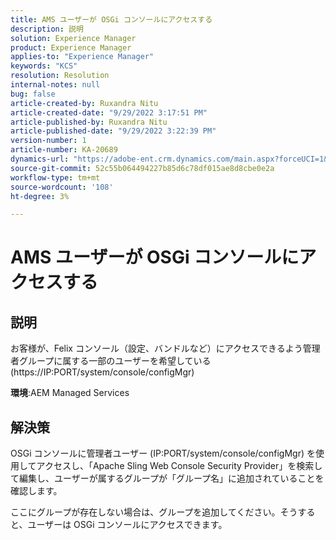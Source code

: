 ```yaml
---
title: AMS ユーザーが OSGi コンソールにアクセスする
description: 説明
solution: Experience Manager
product: Experience Manager
applies-to: "Experience Manager"
keywords: "KCS"
resolution: Resolution
internal-notes: null
bug: false
article-created-by: Ruxandra Nitu
article-created-date: "9/29/2022 3:17:51 PM"
article-published-by: Ruxandra Nitu
article-published-date: "9/29/2022 3:22:39 PM"
version-number: 1
article-number: KA-20689
dynamics-url: "https://adobe-ent.crm.dynamics.com/main.aspx?forceUCI=1&pagetype=entityrecord&etn=knowledgearticle&id=0aa2b2da-0940-ed11-9db1-0022480867fb"
source-git-commit: 52c55b064494227b85d6c78df015ae8d8cbe0e2a
workflow-type: tm+mt
source-wordcount: '108'
ht-degree: 3%

---
```


# AMS ユーザーが OSGi コンソールにアクセスする

## 説明


お客様が、Felix コンソール（設定、バンドルなど）にアクセスできるよう管理者グループに属する一部のユーザーを希望している (https://IP:PORT/system/console/configMgr)



<b>環境</b>:AEM Managed Services


## 解決策


OSGi コンソールに管理者ユーザー (IP:PORT/system/console/configMgr) を使用してアクセスし、「Apache Sling Web Console Security Provider」を検索して編集し、ユーザーが属するグループが「グループ名」に追加されていることを確認します。

ここにグループが存在しない場合は、グループを追加してください。そうすると、ユーザーは OSGi コンソールにアクセスできます。
